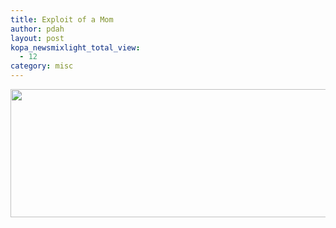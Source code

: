 ```yaml
---
title: Exploit of a Mom
author: pdah
layout: post
kopa_newsmixlight_total_view:
  - 12
category: misc
---
```

<img class="alignnone" src="http://imgs.xkcd.com/comics/exploits_of_a_mom.png " alt="" width="666" height="205" />